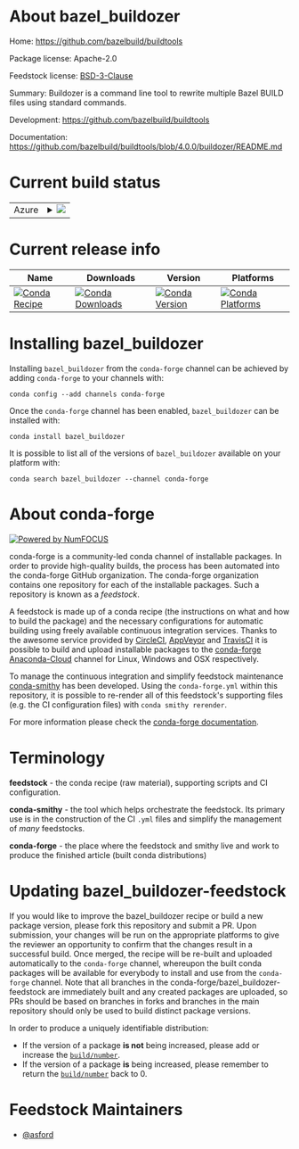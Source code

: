 About bazel_buildozer
=====================

Home: https://github.com/bazelbuild/buildtools

Package license: Apache-2.0

Feedstock license: [BSD-3-Clause](https://github.com/conda-forge/bazel_buildozer-feedstock/blob/master/LICENSE.txt)

Summary: Buildozer is a command line tool to rewrite multiple Bazel BUILD files using standard commands.

Development: https://github.com/bazelbuild/buildtools

Documentation: https://github.com/bazelbuild/buildtools/blob/4.0.0/buildozer/README.md

Current build status
====================


<table>
    
  <tr>
    <td>Azure</td>
    <td>
      <details>
        <summary>
          <a href="https://dev.azure.com/conda-forge/feedstock-builds/_build/latest?definitionId=11897&branchName=master">
            <img src="https://dev.azure.com/conda-forge/feedstock-builds/_apis/build/status/bazel_buildozer-feedstock?branchName=master">
          </a>
        </summary>
        <table>
          <thead><tr><th>Variant</th><th>Status</th></tr></thead>
          <tbody><tr>
              <td>linux_64</td>
              <td>
                <a href="https://dev.azure.com/conda-forge/feedstock-builds/_build/latest?definitionId=11897&branchName=master">
                  <img src="https://dev.azure.com/conda-forge/feedstock-builds/_apis/build/status/bazel_buildozer-feedstock?branchName=master&jobName=linux&configuration=linux_64_" alt="variant">
                </a>
              </td>
            </tr><tr>
              <td>osx_64</td>
              <td>
                <a href="https://dev.azure.com/conda-forge/feedstock-builds/_build/latest?definitionId=11897&branchName=master">
                  <img src="https://dev.azure.com/conda-forge/feedstock-builds/_apis/build/status/bazel_buildozer-feedstock?branchName=master&jobName=osx&configuration=osx_64_" alt="variant">
                </a>
              </td>
            </tr><tr>
              <td>win_64</td>
              <td>
                <a href="https://dev.azure.com/conda-forge/feedstock-builds/_build/latest?definitionId=11897&branchName=master">
                  <img src="https://dev.azure.com/conda-forge/feedstock-builds/_apis/build/status/bazel_buildozer-feedstock?branchName=master&jobName=win&configuration=win_64_" alt="variant">
                </a>
              </td>
            </tr>
          </tbody>
        </table>
      </details>
    </td>
  </tr>
</table>

Current release info
====================

| Name | Downloads | Version | Platforms |
| --- | --- | --- | --- |
| [![Conda Recipe](https://img.shields.io/badge/recipe-bazel_buildozer-green.svg)](https://anaconda.org/conda-forge/bazel_buildozer) | [![Conda Downloads](https://img.shields.io/conda/dn/conda-forge/bazel_buildozer.svg)](https://anaconda.org/conda-forge/bazel_buildozer) | [![Conda Version](https://img.shields.io/conda/vn/conda-forge/bazel_buildozer.svg)](https://anaconda.org/conda-forge/bazel_buildozer) | [![Conda Platforms](https://img.shields.io/conda/pn/conda-forge/bazel_buildozer.svg)](https://anaconda.org/conda-forge/bazel_buildozer) |

Installing bazel_buildozer
==========================

Installing `bazel_buildozer` from the `conda-forge` channel can be achieved by adding `conda-forge` to your channels with:

```
conda config --add channels conda-forge
```

Once the `conda-forge` channel has been enabled, `bazel_buildozer` can be installed with:

```
conda install bazel_buildozer
```

It is possible to list all of the versions of `bazel_buildozer` available on your platform with:

```
conda search bazel_buildozer --channel conda-forge
```


About conda-forge
=================

[![Powered by NumFOCUS](https://img.shields.io/badge/powered%20by-NumFOCUS-orange.svg?style=flat&colorA=E1523D&colorB=007D8A)](http://numfocus.org)

conda-forge is a community-led conda channel of installable packages.
In order to provide high-quality builds, the process has been automated into the
conda-forge GitHub organization. The conda-forge organization contains one repository
for each of the installable packages. Such a repository is known as a *feedstock*.

A feedstock is made up of a conda recipe (the instructions on what and how to build
the package) and the necessary configurations for automatic building using freely
available continuous integration services. Thanks to the awesome service provided by
[CircleCI](https://circleci.com/), [AppVeyor](https://www.appveyor.com/)
and [TravisCI](https://travis-ci.com/) it is possible to build and upload installable
packages to the [conda-forge](https://anaconda.org/conda-forge)
[Anaconda-Cloud](https://anaconda.org/) channel for Linux, Windows and OSX respectively.

To manage the continuous integration and simplify feedstock maintenance
[conda-smithy](https://github.com/conda-forge/conda-smithy) has been developed.
Using the ``conda-forge.yml`` within this repository, it is possible to re-render all of
this feedstock's supporting files (e.g. the CI configuration files) with ``conda smithy rerender``.

For more information please check the [conda-forge documentation](https://conda-forge.org/docs/).

Terminology
===========

**feedstock** - the conda recipe (raw material), supporting scripts and CI configuration.

**conda-smithy** - the tool which helps orchestrate the feedstock.
                   Its primary use is in the construction of the CI ``.yml`` files
                   and simplify the management of *many* feedstocks.

**conda-forge** - the place where the feedstock and smithy live and work to
                  produce the finished article (built conda distributions)


Updating bazel_buildozer-feedstock
==================================

If you would like to improve the bazel_buildozer recipe or build a new
package version, please fork this repository and submit a PR. Upon submission,
your changes will be run on the appropriate platforms to give the reviewer an
opportunity to confirm that the changes result in a successful build. Once
merged, the recipe will be re-built and uploaded automatically to the
`conda-forge` channel, whereupon the built conda packages will be available for
everybody to install and use from the `conda-forge` channel.
Note that all branches in the conda-forge/bazel_buildozer-feedstock are
immediately built and any created packages are uploaded, so PRs should be based
on branches in forks and branches in the main repository should only be used to
build distinct package versions.

In order to produce a uniquely identifiable distribution:
 * If the version of a package **is not** being increased, please add or increase
   the [``build/number``](https://conda.io/docs/user-guide/tasks/build-packages/define-metadata.html#build-number-and-string).
 * If the version of a package **is** being increased, please remember to return
   the [``build/number``](https://conda.io/docs/user-guide/tasks/build-packages/define-metadata.html#build-number-and-string)
   back to 0.

Feedstock Maintainers
=====================

* [@asford](https://github.com/asford/)

